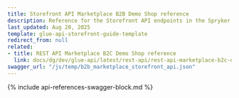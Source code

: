 ```yaml
---
title: Storefront API Marketplace B2B Demo Shop reference
description: Reference for the Storefront API endpoints in the Spryker B2B Demo Shop Marketplace.
last_updated: Aug 20, 2025
template: glue-api-storefront-guide-template
redirect_from: null
related:
- title: REST API Marketplace B2C Demo Shop reference
  link: docs/dg/dev/glue-api/latest/rest-api/rest-api-marketplace-b2c-demo-shop-reference.html
swagger_url: "/js/temp/b2b_marketplace_storefront_api.json"
---
```


{% include api-references-swagger-block.md %}
